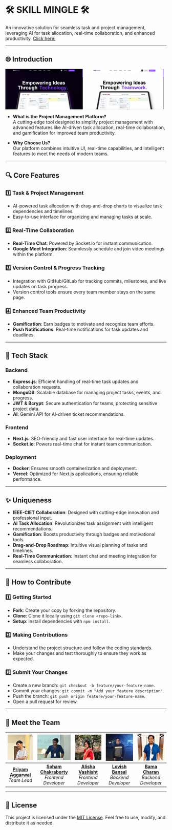 

# 🛠️ **SKILL MINGLE** 🛠️

An innovative solution for seamless task and project management, leveraging AI for task allocation, real-time collaboration, and enhanced productivity.
[Click here:](https://skillmingle.vercel.app/)

---

## 🌐 **Introduction**

<div style="display: flex;">
  <img src="images/main1.png" alt="Task Management Screenshot 1" style="width: 48%; margin-right: 2%;" />
  <img src="images/main2.png" alt="Task Management Screenshot 2" style="width: 48%;" />
</div>



- **What is the Project Management Platform?**  
  A cutting-edge tool designed to simplify project management with advanced features like AI-driven task allocation, real-time collaboration, and gamification for improved team productivity.

- **Why Choose Us?**  
  Our platform combines intuitive UI, real-time capabilities, and intelligent features to meet the needs of modern teams.

---

## 🔍 **Core Features**

### 1️⃣ **Task & Project Management**
- AI-powered task allocation with drag-and-drop charts to visualize task dependencies and timelines.
- Easy-to-use interface for organizing and managing tasks at scale.

### 2️⃣ **Real-Time Collaboration**
- **Real-Time Chat**: Powered by Socket.io for instant communication.  
- **Google Meet Integration**: Seamlessly schedule and join video meetings within the platform.

### 3️⃣ **Version Control & Progress Tracking**
- Integration with GitHub/GitLab for tracking commits, milestones, and live updates on task progress.  
- Version control tools ensure every team member stays on the same page.

### 4️⃣ **Enhanced Team Productivity**
- **Gamification**: Earn badges to motivate and recognize team efforts.  
- **Push Notifications**: Real-time notifications for task updates and deadlines.

---

## 🚀 **Tech Stack**

### **Backend**
- **Express.js**: Efficient handling of real-time task updates and collaboration requests.  
- **MongoDB**: Scalable database for managing project tasks, events, and progress.  
- **JWT & Bcrypt**: Secure authentication for teams, protecting sensitive project data.  
- **AI**: Gemini API for AI-driven ticket recommendations.

### **Frontend**
- **Next.js**: SEO-friendly and fast user interface for real-time updates.  
- **Socket.io**: Powers real-time chat for instant team communication.

### **Deployment**
- **Docker**: Ensures smooth containerization and deployment.  
- **Vercel**: Optimized for Next.js applications, ensuring reliable performance.

---

## ✨ **Uniqueness**

- **IEEE-CIET Collaboration**: Designed with cutting-edge innovation and professional input.
- **AI Task Allocation**: Revolutionizes task assignment with intelligent recommendations.
- **Gamification**: Boosts productivity through badges and motivational tools.
- **Drag-and-Drop Roadmap**: Intuitive visual planning of tasks and timelines.
- **Real-Time Communication**: Instant chat and meeting integration for seamless collaboration.

---

## 🤝 **How to Contribute**

### 1️⃣ **Getting Started**
- **Fork**: Create your copy by forking the repository.  
- **Clone**: Clone it locally using `git clone <repo-link>`.  
- **Setup**: Install dependencies with `npm install`.

### 2️⃣ **Making Contributions**
- Understand the project structure and follow the coding standards.  
- Make your changes and test thoroughly to ensure they work as expected.

### 3️⃣ **Submit Your Changes**
- Create a new branch: `git checkout -b feature/your-feature-name`.  
- Commit your changes: `git commit -m "Add your feature description"`.  
- Push the branch: `git push origin feature/your-feature-name`.  
- Open a pull request for review.

---

## 🙌 Meet the Team

<div align="center">

| ![Priyam Aggarwal](/images/priyam.jpg) | ![Soham Chakraborty](/images/soham.jpeg) | ![Alisha Vashisht](/images/alisha.jpeg) | ![Lovish Bansal](/images/lovish.jpg) | ![Bama Charan](/images/bama.jpeg) |
|:---:|:---:|:---:|:---:|:---:|
| [**Priyam Aggarwal**](https://www.linkedin.com/in/priyamaggarwal/) <br> *Team Lead* | [**Soham Chakraborty**](https://www.linkedin.com/in/soham-chakraborty-108450255/) <br> *Frontend Developer* | [**Alisha Vashisht**](https://www.linkedin.com/in/alisha-vashisht-56534620b/) <br> *Frontend Developer* | [**Lovish Bansal**](https://www.linkedin.com/in/lovish2584-profile/) <br> *Backend Developer* | [**Bama Charan**](https://www.linkedin.com/in/bamacharanchhandogi/) <br> *Backend Developer* |

</div>


---

## 📜 **License**
This project is licensed under the [MIT License](LICENSE). Feel free to use, modify, and distribute it as needed.

